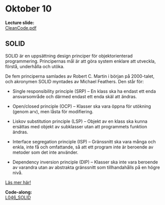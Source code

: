 # Oktober 10

**Lecture slide:**  
[CleanCode.pdf](https://github.com/everyloop/NET24-Csharp/blob/master/Resources/CleanCode.pdf)

## SOLID

SOLID är en uppsättning design principer för objektorienterad programmering. Principernas mål är att göra system enklare att utveckla, förstå, underhålla och utöka.

De fem principerna samlades av Robert C. Martin i början på 2000-talet, och akronymen SOLID myntades av Michael Feathers. Den står för:

- Single responsibility principle (SRP) – En klass ska ha endast ett enda ansvarsområde och därmed endast ett enda skäl att ändras.

- Open/closed principle (OCP) – Klasser ska vara öppna för utökning (genom arv), men låsta för modifiering.

- Liskov substitution principle (LSP) – Objekt av en klass ska kunna ersättas med objekt av subklasser utan att programmets funktion ändras.

- Interface segregation principle (ISP) – Gränssnitt ska vara många och enkla, inte få och omfattande, så att ett program inte är beroende av metoder som det inte använder.

- Dependency inversion principle (DIP) – Klasser ska inte vara beroende av varandra utan av abstrakta gränssnitt som tillhandahålls på en högre nivå.


[Läs mer här!](https://www.freecodecamp.org/news/solid-principles-for-programming-and-software-design/)

**Code-along:**  
[L046_SOLID](https://github.com/everyloop/NET24-Csharp/blob/master/Code-alongs/L046_SOLID/Program.cs)
